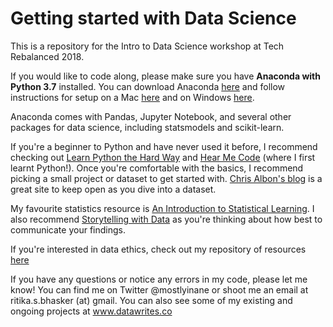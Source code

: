 # Getting started with Data Science

This is a repository for the Intro to Data Science workshop at Tech Rebalanced 2018. 

If you would like to code along, please make sure you have **Anaconda with Python 3.7** installed. You can download Anaconda [here](https://www.anaconda.com/download/) and follow instructions for setup on a Mac [here](https://docs.anaconda.com/anaconda/install/mac-os/) and on Windows [here](https://docs.anaconda.com/anaconda/install/windows/).

Anaconda comes with Pandas, Jupyter Notebook, and several other packages for data science, including statsmodels and scikit-learn.

If you're a beginner to Python and have never used it before, I recommend checking out [Learn Python the Hard Way](https://learnpythonthehardway.org/) and [Hear Me Code](https://hearmecode.com/) (where I first learnt Python!). Once you're comfortable with the basics, I recommend picking a small project or dataset to get started with. [Chris Albon's blog](https://chrisalbon.com/) is a great site to keep open as you dive into a dataset. 

My favourite statistics resource is [An Introduction to Statistical Learning](https://www-bcf.usc.edu/~gareth/ISL/ISLR%20First%20Printing.pdf). I also recommend [Storytelling with Data](http://www.storytellingwithdata.com/) as you're thinking about how best to communicate your findings. 

If you're interested in data ethics, check out my repository of resources [here](https://github.com/ritikabhasker/data-ethics)

If you have any questions or notice any errors in my code, please let me know! You can find me on Twitter @mostlyinane or shoot me an email at ritika.s.bhasker (at) gmail. You can also see some of my existing and ongoing projects at www.datawrites.co
